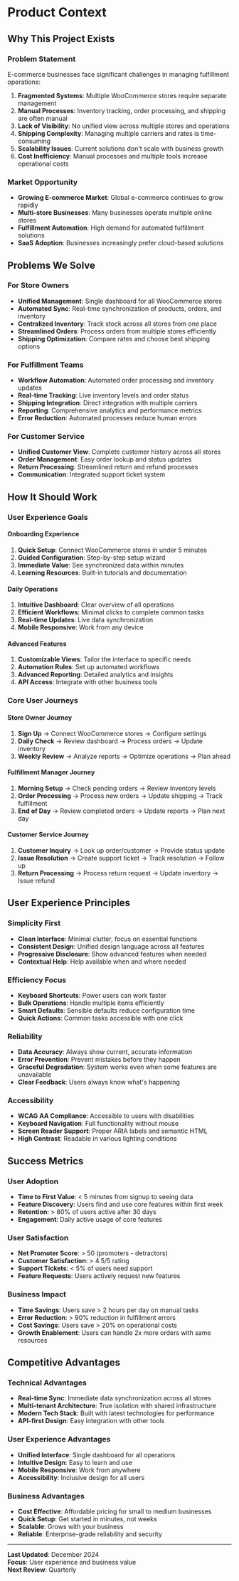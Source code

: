 # Product Context

## Why This Project Exists

### Problem Statement

E-commerce businesses face significant challenges in managing fulfillment operations:

1. **Fragmented Systems**: Multiple WooCommerce stores require separate management
2. **Manual Processes**: Inventory tracking, order processing, and shipping are often manual
3. **Lack of Visibility**: No unified view across multiple stores and operations
4. **Shipping Complexity**: Managing multiple carriers and rates is time-consuming
5. **Scalability Issues**: Current solutions don't scale with business growth
6. **Cost Inefficiency**: Manual processes and multiple tools increase operational costs

### Market Opportunity

- **Growing E-commerce Market**: Global e-commerce continues to grow rapidly
- **Multi-store Businesses**: Many businesses operate multiple online stores
- **Fulfillment Automation**: High demand for automated fulfillment solutions
- **SaaS Adoption**: Businesses increasingly prefer cloud-based solutions

## Problems We Solve

### For Store Owners
- **Unified Management**: Single dashboard for all WooCommerce stores
- **Automated Sync**: Real-time synchronization of products, orders, and inventory
- **Centralized Inventory**: Track stock across all stores from one place
- **Streamlined Orders**: Process orders from multiple stores efficiently
- **Shipping Optimization**: Compare rates and choose best shipping options

### For Fulfillment Teams
- **Workflow Automation**: Automated order processing and inventory updates
- **Real-time Tracking**: Live inventory levels and order status
- **Shipping Integration**: Direct integration with multiple carriers
- **Reporting**: Comprehensive analytics and performance metrics
- **Error Reduction**: Automated processes reduce human errors

### For Customer Service
- **Unified Customer View**: Complete customer history across all stores
- **Order Management**: Easy order lookup and status updates
- **Return Processing**: Streamlined return and refund processes
- **Communication**: Integrated support ticket system

## How It Should Work

### User Experience Goals

#### Onboarding Experience
1. **Quick Setup**: Connect WooCommerce stores in under 5 minutes
2. **Guided Configuration**: Step-by-step setup wizard
3. **Immediate Value**: See synchronized data within minutes
4. **Learning Resources**: Built-in tutorials and documentation

#### Daily Operations
1. **Intuitive Dashboard**: Clear overview of all operations
2. **Efficient Workflows**: Minimal clicks to complete common tasks
3. **Real-time Updates**: Live data synchronization
4. **Mobile Responsive**: Work from any device

#### Advanced Features
1. **Customizable Views**: Tailor the interface to specific needs
2. **Automation Rules**: Set up automated workflows
3. **Advanced Reporting**: Detailed analytics and insights
4. **API Access**: Integrate with other business tools

### Core User Journeys

#### Store Owner Journey
1. **Sign Up** → Connect WooCommerce stores → Configure settings
2. **Daily Check** → Review dashboard → Process orders → Update inventory
3. **Weekly Review** → Analyze reports → Optimize operations → Plan ahead

#### Fulfillment Manager Journey
1. **Morning Setup** → Check pending orders → Review inventory levels
2. **Order Processing** → Process new orders → Update shipping → Track fulfillment
3. **End of Day** → Review completed orders → Update reports → Plan next day

#### Customer Service Journey
1. **Customer Inquiry** → Look up order/customer → Provide status update
2. **Issue Resolution** → Create support ticket → Track resolution → Follow up
3. **Return Processing** → Process return request → Update inventory → Issue refund

## User Experience Principles

### Simplicity First
- **Clean Interface**: Minimal clutter, focus on essential functions
- **Consistent Design**: Unified design language across all features
- **Progressive Disclosure**: Show advanced features when needed
- **Contextual Help**: Help available when and where needed

### Efficiency Focus
- **Keyboard Shortcuts**: Power users can work faster
- **Bulk Operations**: Handle multiple items efficiently
- **Smart Defaults**: Sensible defaults reduce configuration time
- **Quick Actions**: Common tasks accessible with one click

### Reliability
- **Data Accuracy**: Always show current, accurate information
- **Error Prevention**: Prevent mistakes before they happen
- **Graceful Degradation**: System works even when some features are unavailable
- **Clear Feedback**: Users always know what's happening

### Accessibility
- **WCAG AA Compliance**: Accessible to users with disabilities
- **Keyboard Navigation**: Full functionality without mouse
- **Screen Reader Support**: Proper ARIA labels and semantic HTML
- **High Contrast**: Readable in various lighting conditions

## Success Metrics

### User Adoption
- **Time to First Value**: < 5 minutes from signup to seeing data
- **Feature Discovery**: Users find and use core features within first week
- **Retention**: > 80% of users active after 30 days
- **Engagement**: Daily active usage of core features

### User Satisfaction
- **Net Promoter Score**: > 50 (promoters - detractors)
- **Customer Satisfaction**: > 4.5/5 rating
- **Support Tickets**: < 5% of users need support
- **Feature Requests**: Users actively request new features

### Business Impact
- **Time Savings**: Users save > 2 hours per day on manual tasks
- **Error Reduction**: > 90% reduction in fulfillment errors
- **Cost Savings**: Users save > 20% on operational costs
- **Growth Enablement**: Users can handle 2x more orders with same resources

## Competitive Advantages

### Technical Advantages
- **Real-time Sync**: Immediate data synchronization across all stores
- **Multi-tenant Architecture**: True isolation with shared infrastructure
- **Modern Tech Stack**: Built with latest technologies for performance
- **API-first Design**: Easy integration with other tools

### User Experience Advantages
- **Unified Interface**: Single dashboard for all operations
- **Intuitive Design**: Easy to learn and use
- **Mobile Responsive**: Work from anywhere
- **Accessibility**: Inclusive design for all users

### Business Advantages
- **Cost Effective**: Affordable pricing for small to medium businesses
- **Quick Setup**: Get started in minutes, not weeks
- **Scalable**: Grows with your business
- **Reliable**: Enterprise-grade reliability and security

---

**Last Updated**: December 2024  
**Focus**: User experience and business value  
**Next Review**: Quarterly

